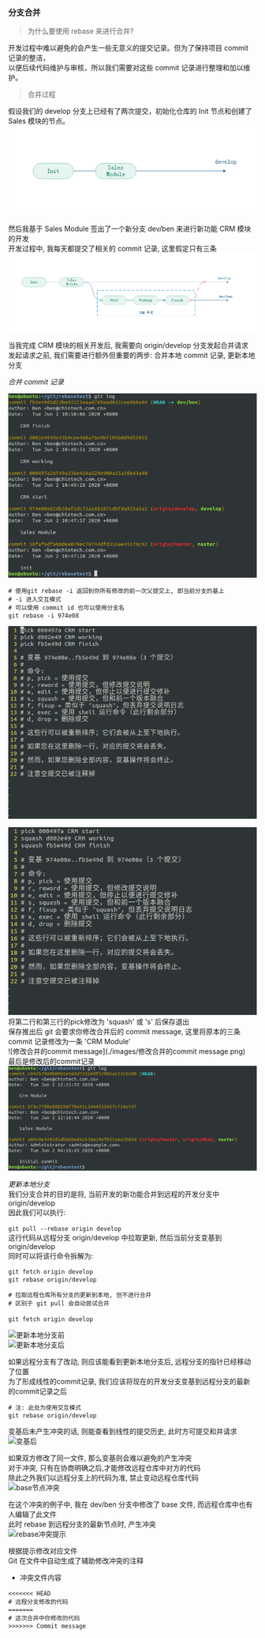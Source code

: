 ### 分支合并  

> 为什么要使用 rebase 来进行合并?  

开发过程中难以避免的会产生一些无意义的提交记录。但为了保持项目 commit 记录的整洁，  
以便后续代码维护与审核，所以我们需要对这些 commit 记录进行整理和加以维护。  

> 合并过程  

假设我们的 develop 分支上已经有了两次提交，初始化仓库的 Init 节点和创建了 Sales 模块的节点。  
![初始的develop分支](./images/初始的develop分支.png)  

然后我基于 Sales Module 签出了一个新分支 dev/ben 来进行新功能 CRM 模块的开发  
开发过程中, 我每天都提交了相关的 commit 记录, 这里假定只有三条  
![签出 dev/ben 分支](./images/签出dev_ben分支.png)  

当我完成 CRM 模块的相关开发后, 我需要向 origin/develop 分支发起合并请求  
发起请求之前, 我们需要进行额外但重要的两步: 合并本地 commit 记录, 更新本地分支  

*合并 commit 记录*  

![合并前的commit记录](./images/CRM合并前的commit记录.png)  
```
# 使用git rebase -i 返回到你所有修改的前一次父提交上, 即当前分支的基上
# -i 进入交互模式
# 可以使用 commit id 也可以使用分支名 
git rebase -i 974e08
```
![rebase的交互模式](./images/rebase交互模式.png)  

![rebase交互记录](./images/rebase交互修改记录.png)  
将第二行和第三行的pick修改为 'squash' 或 's' 后保存退出  
保存推出后 git 会要求你修改合并后的 commit message, 这里将原本的三条 commit 记录修改为一条 'CRM Module'    
![修改合并的commit message](./images/修改合并的commit message.png)  
最后是修改后的commit记录  
![修改后的commit记录](./images/CRM合并后的commit记录.png)  

*更新本地分支*  
我们分支合并的目的是将, 当前开发的新功能合并到远程的开发分支中 origin/develop  
因此我们可以执行:

```git pull --rebase origin develop```  
这行代码从远程分支 origin/develop 中拉取更新, 然后当前分支变基到 origin/develop   
同时可以将该行命令拆解为:  
```
git fetch origin develop
git rebase origin/develop
```

```
# 拉取远程仓库所有分支的更新到本地, 但不进行合并
# 区别于 git pull 会自动尝试合并

git fetch origin develop
``` 
![更新本地分支前](./images/更新本地分支前.png)  
![更新本地分支后](./images/更新本地分支后.png)  

如果远程分支有了改动, 则应该能看到更新本地分支后, 远程分支的指针已经移动了位置  
为了形成线性的commit记录, 我们应该将现在的开发分支变基到远程分支的最新的commit记录之后  
```
# 注: 此处为使用交互模式  
git rebase origin/develop
```  

变基后未产生冲突的话, 则能查看到线性的提交历史, 此时方可提交和并请求  
![变基后](./images/变基后.png)  


如果双方修改了同一文件, 那么变基则会难以避免的产生冲突   
对于冲突, 只有在协商明确之后,才能修改远程仓库中对方的代码  
除此之外我们以远程分支上的代码为准, 禁止变动远程仓库代码  
![base节点冲突](./images/base节点冲突.png)  

在这个冲突的例子中, 我在 dev/ben 分支中修改了 base 文件, 而远程仓库中也有人编辑了此文件  
此时 rebase 到远程分支的最新节点时, 产生冲突  
![rebase冲突提示](./images/rebase冲突.png)  

根据提示修改对应文件  
Git 在文件中自动生成了辅助修改冲突的注释  
* 冲突文件内容

```
<<<<<<< HEAD
# 远程分支修改的代码
=======
# 这次合并中你修改的代码
>>>>>>> Commit message
```



